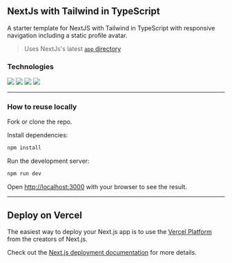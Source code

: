 ## NextJs with Tailwind in TypeScript

A starter template for NextJS with Tailwind in TypeScript with responsive navigation including a static profile avatar.

> Uses NextJs's latest [`app` directory](https://nextjs.org/docs/app/building-your-application/routing)

### Technologies

[![](https://img.shields.io/badge/Next.JS-v13-000000?style=for-the-badge&logo=nextdotjs)](https://nextjs.org/)
[![](https://img.shields.io/badge/Tailwind-v3-38bdf8?style=for-the-badge&logo=tailwindcss)](https://tailwindcss.com)
[![](https://img.shields.io/badge/React-v18-149eca?style=for-the-badge&logo=react)](https://react.dev/)
[![](https://img.shields.io/badge/TypeScript-v5-3178c6?style=for-the-badge&logo=typescript)](https://typescriptlang.org)

---

### How to reuse locally

Fork or clone the repo.

Install dependencies:

```bash
npm install
```

Run the development server:

```bash
npm run dev
```

Open [http://localhost:3000](http://localhost:3000) with your browser to see the result.

---

## Deploy on Vercel

The easiest way to deploy your Next.js app is to use the [Vercel Platform](https://vercel.com/new?utm_medium=default-template&filter=next.js&utm_source=create-next-app&utm_campaign=create-next-app-readme) from the creators of Next.js.

Check out the [Next.js deployment documentation](https://nextjs.org/docs/deployment) for more details.

